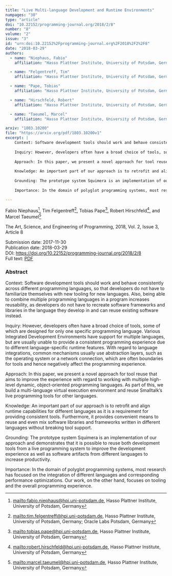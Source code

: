 ```yaml
---
title: "Live Multi-language Development and Runtime Environments"
numpages: "30"
type: "article"
doi: "10.22152/programming-journal.org/2018/2/8"
number: "8"
volume: "2"
issue: "3"
id: "urn:doi:10.22152%2Fprogramming-journal.org%2F2018%2F2%2F8"
date: "2018-03-29"
authors: 
  - name: "Niephaus, Fabio"
    affiliation: "Hasso Plattner Institute, University of Potsdam, Germany"

  - name: "Felgentreff, Tim"
    affiliation: "Hasso Plattner Institute, University of Potsdam, Germany; Oracle Labs Potsdam, Germany"

  - name: "Pape, Tobias"
    affiliation: "Hasso Plattner Institute, University of Potsdam, Germany"

  - name: "Hirschfeld, Robert"
    affiliation: "Hasso Plattner Institute, University of Potsdam, Germany"

  - name: "Taeumel, Marcel"
    affiliation: "Hasso Plattner Institute, University of Potsdam, Germany"

arxiv: "1803.10200"
file: "https://arxiv.org/pdf/1803.10200v1"
excerpt: |
    Context: Software development tools should work and behave consistently across different programming languages, so that developers do not have to familiarize themselves with new tooling for new languages. Also, being able to combine multiple programming languages in a program increases reusability, as developers do not have to recreate software frameworks and libraries in the language they develop in and can reuse existing software instead.
    
    Inquiry: However, developers often have a broad choice of tools, some of which are designed for only one specific programming language. Various Integrated Development Environments have support for multiple languages, but are usually unable to provide a consistent programming experience due to different language-specific runtime features. With regard to language integrations, common mechanisms usually use abstraction layers, such as the operating system or a network connection, which are often boundaries for tools and hence negatively affect the programming experience.
    
    Approach: In this paper, we present a novel approach for tool reuse that aims to improve the experience with regard to working with multiple high-level dynamic, object-oriented programming languages. As part of this, we build a multi-language virtual execution environment and reuse Smalltalk’s live programming tools for other languages.
    
    Knowledge: An important part of our approach is to retrofit and align runtime capabilities for different languages as it is a requirement for providing consistent tools. Furthermore, it provides convenient means to reuse and even mix software libraries and frameworks written in different languages without breaking tool support.
    
    Grounding: The prototype system Squimera is an implementation of our approach and demonstrates that it is possible to reuse both development tools from a live programming system to improve the development experience as well as software artifacts from different languages to increase productivity.
    
    Importance: In the domain of polyglot programming systems, most research has focused on the integration of different languages and corresponding performance optimizations. Our work, on the other hand, focuses on tooling and the overall programming experience.

---
```

Fabio Niephaus[^1], Tim Felgentreff[^2], Tobias Pape[^3], Robert Hirschfeld[^4], and Marcel Taeumel[^5]

The Art, Science, and Engineering of Programming, 2018, Vol. 2, Issue 3, Article 8

Submission date: 2017-11-30  
Publication date: 2018-03-29  
DOI: <https://doi.org/10.22152/programming-journal.org/2018/2/8>  
Full text: [PDF](https://arxiv.org/pdf/1803.10200v1)  


### Abstract
Context: Software development tools should work and behave consistently across different programming languages, so that developers do not have to familiarize themselves with new tooling for new languages. Also, being able to combine multiple programming languages in a program increases reusability, as developers do not have to recreate software frameworks and libraries in the language they develop in and can reuse existing software instead.

Inquiry: However, developers often have a broad choice of tools, some of which are designed for only one specific programming language. Various Integrated Development Environments have support for multiple languages, but are usually unable to provide a consistent programming experience due to different language-specific runtime features. With regard to language integrations, common mechanisms usually use abstraction layers, such as the operating system or a network connection, which are often boundaries for tools and hence negatively affect the programming experience.

Approach: In this paper, we present a novel approach for tool reuse that aims to improve the experience with regard to working with multiple high-level dynamic, object-oriented programming languages. As part of this, we build a multi-language virtual execution environment and reuse Smalltalk’s live programming tools for other languages.

Knowledge: An important part of our approach is to retrofit and align runtime capabilities for different languages as it is a requirement for providing consistent tools. Furthermore, it provides convenient means to reuse and even mix software libraries and frameworks written in different languages without breaking tool support.

Grounding: The prototype system Squimera is an implementation of our approach and demonstrates that it is possible to reuse both development tools from a live programming system to improve the development experience as well as software artifacts from different languages to increase productivity.

Importance: In the domain of polyglot programming systems, most research has focused on the integration of different languages and corresponding performance optimizations. Our work, on the other hand, focuses on tooling and the overall programming experience.


[^1]: <mailto:fabio.niephaus@hpi.uni-potsdam.de>, Hasso Plattner Institute, University of Potsdam, Germany
[^2]: <mailto:tim.felgentreff@hpi.uni-potsdam.de>, Hasso Plattner Institute, University of Potsdam, Germany; Oracle Labs Potsdam, Germany
[^3]: <mailto:tobias.pape@hpi.uni-potsdam.de>, Hasso Plattner Institute, University of Potsdam, Germany
[^4]: <mailto:robert.hirschfeld@hpi.uni-potsdam.de>, Hasso Plattner Institute, University of Potsdam, Germany
[^5]: <mailto:marcel.taeumel@hpi.uni-potsdam.de>, Hasso Plattner Institute, University of Potsdam, Germany
